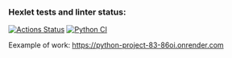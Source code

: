 ### Hexlet tests and linter status:
[![Actions Status](https://github.com/DaniilShomin/python-project-83/actions/workflows/hexlet-check.yml/badge.svg)](https://github.com/DaniilShomin/python-project-83/actions)
[![Python CI](https://github.com/DaniilShomin/python-project-83/actions/workflows/pyci.yml/badge.svg)](https://github.com/DaniilShomin/python-project-83/actions/workflows/pyci.yml)

Eexample of work: https://python-project-83-86oi.onrender.com